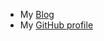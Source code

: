 - My [Blog](https://pardhav-m.blogspot.com)
- My [GitHub profile](https://github.com/PardhavMaradani)
